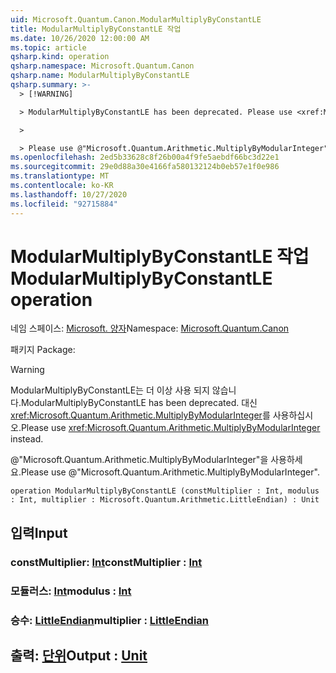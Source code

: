 ```yaml
---
uid: Microsoft.Quantum.Canon.ModularMultiplyByConstantLE
title: ModularMultiplyByConstantLE 작업
ms.date: 10/26/2020 12:00:00 AM
ms.topic: article
qsharp.kind: operation
qsharp.namespace: Microsoft.Quantum.Canon
qsharp.name: ModularMultiplyByConstantLE
qsharp.summary: >-
  > [!WARNING]

  > ModularMultiplyByConstantLE has been deprecated. Please use <xref:Microsoft.Quantum.Arithmetic.MultiplyByModularInteger> instead.

  >

  > Please use @"Microsoft.Quantum.Arithmetic.MultiplyByModularInteger".
ms.openlocfilehash: 2ed5b33628c8f26b00a4f9fe5aebdf66bc3d22e1
ms.sourcegitcommit: 29e0d88a30e4166fa580132124b0eb57e1f0e986
ms.translationtype: MT
ms.contentlocale: ko-KR
ms.lasthandoff: 10/27/2020
ms.locfileid: "92715884"
---
```

# <a name="modularmultiplybyconstantle-operation"></a><span data-ttu-id="1dd7e-102">ModularMultiplyByConstantLE 작업</span><span class="sxs-lookup"><span data-stu-id="1dd7e-102">ModularMultiplyByConstantLE operation</span></span>

<span data-ttu-id="1dd7e-103">네임 스페이스: [Microsoft. 양자](xref:Microsoft.Quantum.Canon)</span><span class="sxs-lookup"><span data-stu-id="1dd7e-103">Namespace: [Microsoft.Quantum.Canon](xref:Microsoft.Quantum.Canon)</span></span>

<span data-ttu-id="1dd7e-104">패키지 [](https://nuget.org/packages/)</span><span class="sxs-lookup"><span data-stu-id="1dd7e-104">Package: [](https://nuget.org/packages/)</span></span>


> [!WARNING]
> <span data-ttu-id="1dd7e-105">ModularMultiplyByConstantLE는 더 이상 사용 되지 않습니다.</span><span class="sxs-lookup"><span data-stu-id="1dd7e-105">ModularMultiplyByConstantLE has been deprecated.</span></span> <span data-ttu-id="1dd7e-106">대신 <xref:Microsoft.Quantum.Arithmetic.MultiplyByModularInteger>를 사용하십시오.</span><span class="sxs-lookup"><span data-stu-id="1dd7e-106">Please use <xref:Microsoft.Quantum.Arithmetic.MultiplyByModularInteger> instead.</span></span>
>
> <span data-ttu-id="1dd7e-107">@"Microsoft.Quantum.Arithmetic.MultiplyByModularInteger"을 사용하세요.</span><span class="sxs-lookup"><span data-stu-id="1dd7e-107">Please use @"Microsoft.Quantum.Arithmetic.MultiplyByModularInteger".</span></span>



```qsharp
operation ModularMultiplyByConstantLE (constMultiplier : Int, modulus : Int, multiplier : Microsoft.Quantum.Arithmetic.LittleEndian) : Unit
```


## <a name="input"></a><span data-ttu-id="1dd7e-108">입력</span><span class="sxs-lookup"><span data-stu-id="1dd7e-108">Input</span></span>

### <a name="constmultiplier--int"></a><span data-ttu-id="1dd7e-109">constMultiplier: [Int](xref:microsoft.quantum.lang-ref.int)</span><span class="sxs-lookup"><span data-stu-id="1dd7e-109">constMultiplier : [Int](xref:microsoft.quantum.lang-ref.int)</span></span>




### <a name="modulus--int"></a><span data-ttu-id="1dd7e-110">모듈러스: [Int](xref:microsoft.quantum.lang-ref.int)</span><span class="sxs-lookup"><span data-stu-id="1dd7e-110">modulus : [Int](xref:microsoft.quantum.lang-ref.int)</span></span>




### <a name="multiplier--littleendian"></a><span data-ttu-id="1dd7e-111">승수: [LittleEndian](xref:Microsoft.Quantum.Arithmetic.LittleEndian)</span><span class="sxs-lookup"><span data-stu-id="1dd7e-111">multiplier : [LittleEndian](xref:Microsoft.Quantum.Arithmetic.LittleEndian)</span></span>





## <a name="output--unit"></a><span data-ttu-id="1dd7e-112">출력: [단위](xref:microsoft.quantum.lang-ref.unit)</span><span class="sxs-lookup"><span data-stu-id="1dd7e-112">Output : [Unit](xref:microsoft.quantum.lang-ref.unit)</span></span>

